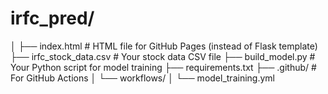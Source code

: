 # irfc_pred/
│
├── index.html      # HTML file for GitHub Pages (instead of Flask template)
├── irfc_stock_data.csv  # Your stock data CSV file
├── build_model.py  # Your Python script for model training
├── requirements.txt
├── .github/         # For GitHub Actions
│   └── workflows/
│       └── model_training.yml
